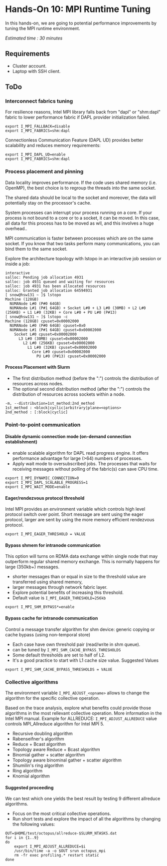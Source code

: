 # Hands-On 10: MPI Runtime Tuning
<!--
Copyright (C) 2017 Jordi Blasco
Permission is granted to copy, distribute and/or modify this document
under the terms of the GNU Free Documentation License, Version 1.3
or any later version published by the Free Software Foundation;
with no Invariant Sections, no Front-Cover Texts, and no Back-Cover Texts.
A copy of the license is included in the section entitled "GNU
Free Documentation License".
-->

In this hands-on, we are going to potential performance improvements by tuning the MPI runtime environment.

*Estimated time : 30 minutes*

## Requirements
* Cluster account.
* Laptop with SSH client.

## ToDo

### Interconnect fabrics tuning

For resilience reasons, Intel MPI library falls back from "dapl" or "shm:dapl" fabric to lower performance fabric if DAPL provider initialization failed.
```
export I_MPI_FALLBACK=disable
export I_MPI_FABRICS=shm:dapl
```
Connectionless Communication Feature (DAPL UD) provides better scalability and reduces memory requirements:

```
export I_MPI_DAPL_UD=enable
export I_MPI_FABRICS=shm:dapl
```
### Process placement and pinning
Data locality improves performance. If the code uses shared memory (i.e. OpenMP), the best choice is to regroup the threads into the same socket. 

The shared data should be local to the socket and moreover, the data will potentially stay on the processor's cache.

System processes can interrupt your process running on a core. If your process is not bound to a core or to a socket, it can be moved. In this case, all data for this process has to be moved as wll, and this involves a huge overhead..

MPI communication is faster between processes which are on the same socket. If you know that two tasks perform many communications, you can bind them to the same socket.

Explore the architecture topology with lstopo in an interactive job session or inside a job:

```
interactive 
salloc: Pending job allocation 4931
salloc: job 4931 queued and waiting for resources
salloc: job 4931 has been allocated resources
salloc: Granted job allocation 64594931
[ snow@hsw131 ~ ]$ lstopo
Machine (128GB)
  NUMANode L#0 (P#0 64GB)
  NUMANode L#1 (P#1 64GB) + Socket L#0 + L3 L#0 (30MB) + L2 L#0 (256KB) + L1 L#0 (32KB) + Core L#0 + PU L#0 (P#13)
[ snow@hsw131 ~ ]$ lstopo -c
Machine (128GB) cpuset=0x00002000
  NUMANode L#0 (P#0 64GB) cpuset=0x0
  NUMANode L#1 (P#1 64GB) cpuset=0x00002000
    Socket L#0 cpuset=0x00002000
      L3 L#0 (30MB) cpuset=0x00002000
        L2 L#0 (256KB) cpuset=0x00002000
          L1 L#0 (32KB) cpuset=0x00002000
            Core L#0 cpuset=0x00002000
              PU L#0 (P#13) cpuset=0x00002000
```

#### Process Placement with Slurm
* The first distribution method (before the ":") controls the distribution of resources across nodes.
* The optional second distribution method (after the ":") controls the distribution of resources across sockets within a node.

```
-m, --distribution=1st_method:2nd_method
1st_method : <block|cyclic|arbitrary|plane=<options>
2nd_method : [:block|cyclic]
```

### Point-to-point communication

#### Disable dynamic connection mode (on-demand connection establishment)
* enable scalable algorithm for DAPL read progress engine. It offers performance advantage for large (>64) numbers of processes.
* Apply wait mode to oversubscribed jobs. The processes that waits for receiving messages without polling of the fabric(s) can save CPU time.

```
export I_MPI_DYNAMIC_CONNECTION=0
export I_MPI_DAPL_SCALABLE_PROGRESS=1
export I_MPI_WAIT_MODE=enable
```

#### Eager/rendezvous protocol threshold
Intel MPI provides an environment variable which controls high level protocol switch over point. Short message are sent using the eager protocol, larger are sent by using the more memory efficient rendezvous protocol.

```
export I_MPI_EAGER_THRESHOLD = VALUE
```

#### Bypass shmem for intranode communication
This option will turns on RDMA data exchange within single node that may outperform regular shared memory exchange. This is normally happens for large (350kb+) messages.
* shorter messages than or equal in size to the threshold value are transferred using shared memory, 
* larger messages through network fabric layer. 
* Explore potential benefits of increasing this threshold.
* Default value is ```I_MPI_EAGER_THRESHOLD=256kb```

```
export I_MPI_SHM_BYPASS*=enable
```
#### Bypass cache for intranode communication
Control a message transfer algorithm for shm device: generic copying or cache bypass (using non-temporal store)
* Each case have own threshold pair (read/write in shm queue).
* can be tuned by ```I_MPI_SHM_CACHE_BYPASS_THRESHOLDS```
* Some default thresholds are set to half of L2.
* It's a good practice to start with L1 cache size value.
Suggested Values

```
export I_MPI_SHM_CACHE_BYPASS_THRESHOLDS = VALUE
```

### Collective algorithms
The environment variable ```I_MPI_ADJUST_<opname>``` allows to change the algorithm for the specific collective operation.

Based on the trace analysis, explore what benefits could provide those algorithms in the most rellevant collective operation.
More information in the Intel MPI manual.
Example for ALLREDUCE: ```I_MPI_ADJUST_ALLREDUCE``` value controls MPI_Allreduce algorithm for Intel MPI 5.
* Recursive doubling algorithm
* Rabenseifner's algorithm
* Reduce + Bcast algorithm
* Topology aware Reduce + Bcast algorithm
* Binomial gather + scatter algorithm
* Topology aware binominal gather + scatter algorithm
* Shumilin's ring algorithm
* Ring algorithm
* Knomial algorithm

#### Suggested proceeding
We can test which one yields the best result by testing 9 different allreduce algorithms.
* Focus on the most critical collective operations. 
* Run short tests and explore the impact of all the algorithms by changing the following values: 
```
OUT=$HOME/test/octopus/allreduce-$SLURM_NTASKS.dat
for i in {1..9}
do
    export I_MPI_ADJUST_ALLREDUCE=$i
    /usr/bin/time -a -o $OUT srun octopus_mpi    
    rm -fr exec profiling.* restart static
done
```

